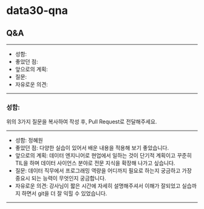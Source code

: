 # data30-qna

## Q&A

---
- 성함:
- 좋았던 점:
- 앞으로의 계획: 
- 질문:
- 자유로운 의견:
---

### 성함: 
위의 3가지 질문을 복사하여 작성 후, Pull Request로 전달해주세요.

---
- 성함: 정혜원
- 좋았던 점: 다양한 실습이 있어서 배운 내용을 적용해 보기 좋았습니다.
- 앞으로의 계획: 데이터 엔지니어로 현업에서 일하는 것이 단기적 계획이고 꾸준히 TIL을 하며 데이터 사이언스 분야로 전문 지식을 확장해 나가고 싶습니다.
- 질문: 데이터 직무에서 프로그래밍 역량을 어디까지 필요로 하는지 궁금하고 가장 중요시 되는 능력이 무엇인지 궁금합니다.
- 자유로운 의견: 강사님이 짧은 시간에 자세히 설명해주셔서 이해가 잘되었고 실습까지 하면서 git을 더 잘 익힐 수 있었습니다.
---
